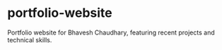 # portfolio-website
Portfolio website for Bhavesh Chaudhary, featuring recent projects and technical skills.
